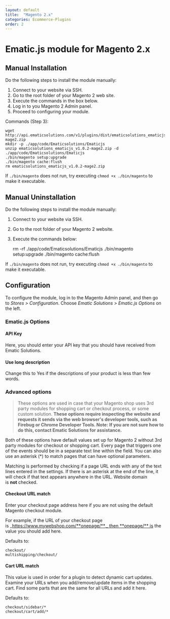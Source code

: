 ```yaml
---
layout: default
title:  "Magento 2.x"
categories: Ecommerce-Plugins
order: 2
---
```


# Ematic.js module for Magento 2.x

## Manual Installation

Do the following steps to install the module manually:

1.  Connect to your website via SSH.
2.  Go to the root folder of your Magento 2 web site.
3.  Execute the commands in the box below.
4.  Log in to you Magento 2 Admin panel.
5.  Proceed to configuring your module.

Commands (Step 3):

    wget http://api.ematicsolutions.com/v1/plugins/dist/ematicsolutions_ematicjs_v1.0.5-mage2.zip
    mkdir -p ./app/code/Ematicsolutions/Ematicjs
    unzip ematicsolutions_ematicjs_v1.0.2-mage2.zip -d ./app/code/Ematicsolutions/Ematicjs
    ./bin/magento setup:upgrade
    ./bin/magento cache:flush
    rm ematicsolutions_ematicjs_v1.0.2-mage2.zip

If `./bin/magento` does not run, try executing `chmod +x ./bin/magento` to make it executable.

## Manual Uninstallation

Do the following steps to install the module manually:

1.  Connect to your website via SSH.
2.  Go to the root folder of your Magento 2 website.
3.  Execute the commands below:

    rm -rf ./app/code/Ematicsolutions/Ematicjs
    ./bin/magento setup:upgrade
    ./bin/magento cache:flush

If `./bin/magento` does not run, try executing `chmod +x ./bin/magento` to make it executable.

## Configuration

To configure the module, log in to the Magento Admin panel, and then go to _Stores > Configuration_. Choose _Ematic Solutions > Ematic.js Options_ on the left.

### Ematic.js Options

#### **API Key**

Here, you should enter your API key that you should have received from Ematic Solutions.

#### **Use long description**

Change this to Yes if the descriptions of your product is less than few words.

### Advanced options

> These options are used in case that your Magento shop uses 3rd party modules for shopping cart or checkout process, or some custom solution. **These options require inspecting the website and requests it sends via the web browser's developer tools, such as Firebug or Chrome Developer Tools. 
Note: If you are not sure how to do this, contact Ematic Solutions for assistance.**

Both of these options have default values set up for Magento 2 without 3rd party modules for checkout or shopping cart. Every page that triggers one of the events should be in a separate text line within the field. You can also use an asterisk (*) to match pages that can have optional parameters.

Matching is performed by checking if a page URL ends with any of the text lines entered in the settings. If there is an asterisk at the end of the line, it will check if that text appears anywhere in the URL. Website domain is **not** checked.

#### **Checkout URL match**

Enter your checkout page address here if you are not using the default Magento checkout module.  

For example, if the URL of your checkout page is _https://www.mywebshop.com/**onepage/**,_ then **onepage/** is the value you should add here.

Defaults to:

    checkout/
    multishipping/checkout/

#### **Cart URL match**

This value is used in order for a plugin to detect dynamic cart updates. Examine your URLs when you add/remove/update items in the shopping cart. Find some parts that are the same for all URLs and add it here.

Defaults to:

    checkout/sidebar/*
    checkout/cart/add/*